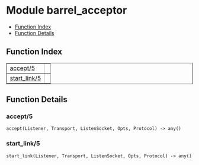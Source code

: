 

# Module barrel_acceptor #
* [Function Index](#index)
* [Function Details](#functions)


<a name="index"></a>

## Function Index ##


<table width="100%" border="1" cellspacing="0" cellpadding="2" summary="function index"><tr><td valign="top"><a href="#accept-5">accept/5</a></td><td></td></tr><tr><td valign="top"><a href="#start_link-5">start_link/5</a></td><td></td></tr></table>


<a name="functions"></a>

## Function Details ##

<a name="accept-5"></a>

### accept/5 ###

`accept(Listener, Transport, ListenSocket, Opts, Protocol) -> any()`


<a name="start_link-5"></a>

### start_link/5 ###

`start_link(Listener, Transport, ListenSocket, Opts, Protocol) -> any()`



